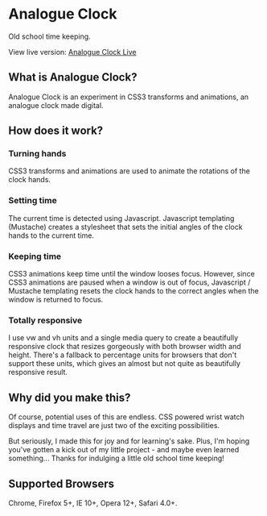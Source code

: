 Analogue Clock
==============

Old school time keeping.

View live version: [Analogue Clock Live](http://sarahquigley.github.io/analogue-clock/)

## What is Analogue Clock?

Analogue Clock is an experiment in CSS3 transforms and animations, an analogue clock made digital.

## How does it work?

### Turning hands

CSS3 transforms and animations are used to animate the rotations of the clock hands.

### Setting time

The current time is detected using Javascript. Javascript templating (Mustache) creates a stylesheet that sets the initial angles of the clock hands to the current time. 

### Keeping time

CSS3 animations keep time until the window looses focus. However, since CSS3 animations are paused when a window is out of focus, Javascript / Mustache templating resets the clock hands to the correct angles when the window is returned to focus. 

### Totally responsive

I use vw and vh units and a single media query to create a beautifully responsive clock that resizes gorgeously with both browser width and height. There's a fallback to percentage units for browsers that don't support these units, which gives an almost but not quite as beautifully responsive result.

## Why did you make this?

Of course, potential uses of this are endless. CSS powered wrist watch displays and time travel are just two of the exciting possibilities.

But seriously, I made this for joy and for learning's sake. Plus, I'm hoping you've gotten a kick out of my little project - and maybe even learned something... Thanks for indulging a little old school time keeping!

## Supported Browsers
Chrome, Firefox 5+, IE 10+, Opera 12+, Safari 4.0+.
